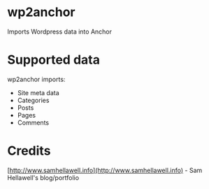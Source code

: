 wp2anchor
======

Imports Wordpress data into Anchor

Supported data
=====

wp2anchor imports:

*	Site meta data
*	Categories
*	Posts
*	Pages
*	Comments


Credits
=======

[http://www.samhellawell.info](http://www.samhellawell.info) - Sam Hellawell's blog/portfolio
